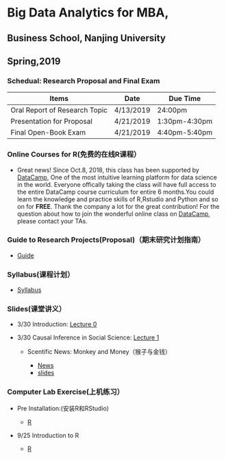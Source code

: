 # Big Data Analytics for MBA,

## Business School, Nanjing University

## Spring,2019

### **Schedual**: Research Proposal and Final Exam 

|   Items               | Date                 |  Due Time               | 
| --------------------- | -------------------- |--------------------- | 
|   Oral Report of Research Topic  | 4/13/2019 |    24:00pm         |
|   Presentation for Proposal  | 4/21/2019 |    1:30pm-4:30pm         |
|   Final Open-Book Exam      | 4/21/2019 |    4:40pm-5:40pm        |


### Online Courses for R(免费的在线R课程）  

- Great news! Since Oct.8, 2018, this class has been supported by [DataCamp](https://www.datacamp.com), One of the most intuitive learning platform for data science in the world. Everyone offically taking the class will have full access to the entire DataCamp course curriculum for entire 6 months.You could learn the knowledge and practice skills of R,Rstudio and Python and so on for **FREE**. Thank the company a lot for the great contribution! For the question about how to join the 
wonderful online class on [DataCamp](https://www.datacamp.com), please contact your TAs. 

### Guide to Research Projects(Proposal)（期末研究计划指南）

- [Guide](https://github.com/Econometrics/MBA_BigData/blob/master/Syllabus/MBA_Presentation_Guide_2019.pdf)

### Syllabus(课程计划） 

- [Syllabus](https://github.com/Econometrics/MBA_BigData/blob/master/Syllabus/大数据时代的管理决策(2019).pdf) 

### Slides(课堂讲义）

- 3/30 Introduction: [Lecture 0](https://github.com/Econometrics/MBA_BigData/blob/master/Slides/MBA_2019_Lec0.pdf)
- 3/30 Causal Inference in Social Science: [Lecture 1](https://github.com/Econometrics/MBA_BigData/blob/master/Slides/MBA_2019_Lec1_no.pdf)

    - Scentific News: Monkey and Money（猴子与金钱）

      * [News](https://github.com/MetricsNJU/Metrics_2018/blob/master/Slides/Longlive_keju.pdf)
      * [slides](https://github.com/MetricsNJU/Metrics_2018/blob/master/Slides/LonglivekejuV5.pdf)

### Computer Lab Exercise(上机练习）

- Pre  Installation:(安装R和RStudio)

  - [R](https://github.com/MetricsNJU/Metrics_2018/blob/master/Review_and_Lab/R/R的简介与安装.pptx)
  
- 9/25 Introduction to R

  - [R](https://github.com/MetricsNJU/Metrics_2018/blob/master/Review_and_Lab/R/how_to_use_R.pdf)
  





